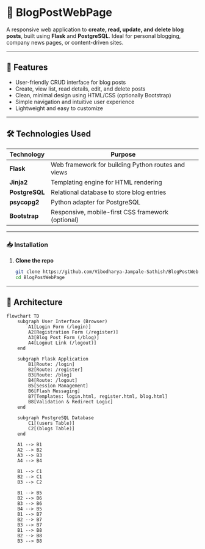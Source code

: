 # 📝 BlogPostWebPage

A responsive web application to **create, read, update, and delete blog posts**, built using **Flask** and **PostgreSQL**. Ideal for personal blogging, company news pages, or content-driven sites.

---

## 🌟 Features

- User-friendly CRUD interface for blog posts
- Create, view list, read details, edit, and delete posts
- Clean, minimal design using HTML/CSS (optionally Bootstrap)
- Simple navigation and intuitive user experience
- Lightweight and easy to customize

---

## 🛠️ Technologies Used

| Technology       | Purpose                                              |
|------------------|------------------------------------------------------|
| **Flask**        | Web framework for building Python routes and views   |
| **Jinja2**       | Templating engine for HTML rendering                |
| **PostgreSQL**   | Relational database to store blog entries           |
| **psycopg2**     | Python adapter for PostgreSQL                       |
| **Bootstrap**    | Responsive, mobile-first CSS framework (optional)   |

---

### 📥 Installation

1. **Clone the repo**
   ```bash
   git clone https://github.com/Vibodharya-Jampale-Sathish/BlogPostWebPage.git
   cd BlogPostWebPage
---

## 🧠 Architecture
```mermaid
flowchart TD
    subgraph User Interface (Browser)
        A1[Login Form (/login)]
        A2[Registration Form (/register)]
        A3[Blog Post Form (/blog)]
        A4[Logout Link (/logout)]
    end

    subgraph Flask Application
        B1[Route: /login]
        B2[Route: /register]
        B3[Route: /blog]
        B4[Route: /logout]
        B5[Session Management]
        B6[Flash Messaging]
        B7[Templates: login.html, register.html, blog.html]
        B8[Validation & Redirect Logic]
    end

    subgraph PostgreSQL Database
        C1[(users Table)]
        C2[(blogs Table)]
    end

    A1 --> B1
    A2 --> B2
    A3 --> B3
    A4 --> B4

    B1 --> C1
    B2 --> C1
    B3 --> C2

    B1 --> B5
    B2 --> B6
    B3 --> B6
    B4 --> B5
    B1 --> B7
    B2 --> B7
    B3 --> B7
    B1 --> B8
    B2 --> B8
    B3 --> B8

```

